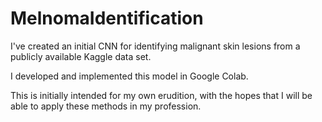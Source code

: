 # MelnomaIdentification
I've created an initial CNN for identifying malignant skin lesions from a publicly available Kaggle data set.

I developed and implemented this model in Google Colab.

This is initially intended for my own erudition, with the hopes that I will be able to apply these methods in my profession.

